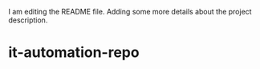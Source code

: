 I am editing the README file. Adding some more details about the project description.
# it-automation-repo
